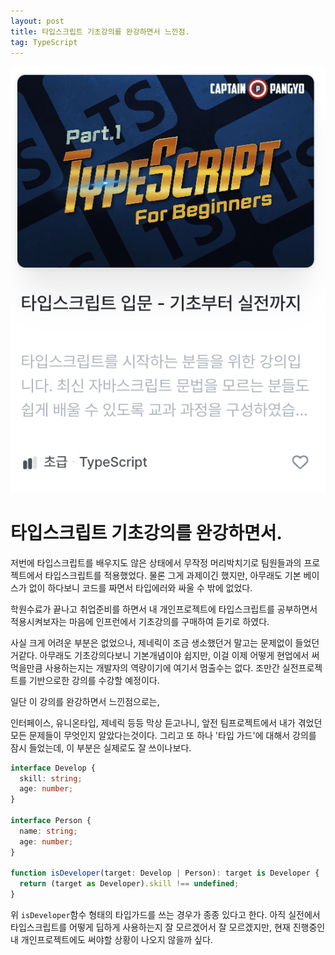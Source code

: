 ```yaml
---
layout: post
title: 타입스크립트 기초강의를 완강하면서 느낀점.
tag: TypeScript
---
```


<img src='./../../assets/img/programming/tsStudy.png' alt="인프런 '캡틴판교'님의 타입스크립트 강의">

# 타입스크립트 기초강의를 완강하면서.

저번에 타입스크립트를 배우지도 않은 상태에서 무작정 머리박치기로 팀원들과의 프로젝트에서 타입스크립트를 적용했었다. 물론 그게 과제이긴 했지만, 아무래도 기본 베이스가 없이 하다보니 코드를 짜면서 타입에러와 싸울 수 밖에 없었다.

학원수료가 끝나고 취업준비를 하면서 내 개인프로젝트에 타입스크립트를 공부하면서 적용시켜보자는 마음에 인프런에서 기초강의를 구매하여 듣기로 하였다.

사실 크게 어려운 부분은 없었으나, 제네릭이 조금 생소했던거 말고는 문제없이 들었던거같다.
아무래도 기초강의다보니 기본개념이야 쉽지만, 이걸 이제 어떻게 현업에서 써먹을만큼 사용하는지는 개발자의 역량이기에 여기서 멈출수는 없다. 조만간 실전프로젝트를 기반으로한 강의를 수강할 예정이다.

일단 이 강의를 완강하면서 느낀점으로는,

인터페이스, 유니온타입, 제네릭 등등 막상 듣고나니, 앞전 팀프로젝트에서 내가 겪었던 모든 문제들이 무엇인지 알았다는것이다.
그리고 또 하나 '타입 가드'에 대해서 강의를 잠시 들었는데, 이 부분은 실제로도 잘 쓰이나보다.

```typescript
interface Develop {
  skill: string;
  age: number;
}

interface Person {
  name: string;
  age: number;
}

function isDeveloper(target: Develop | Person): target is Developer {
  return (target as Developer).skill !== undefined;
}
```

위 `isDeveloper`함수 형태의 타입가드를 쓰는 경우가 종종 있다고 한다. 아직 실전에서 타입스크립트를 어떻게 딥하게 사용하는지 잘 모르겠어서 잘 모르겠지만, 현재 진행중인 내 개인프로젝트에도 써야할 상황이 나오지 않을까 싶다.
